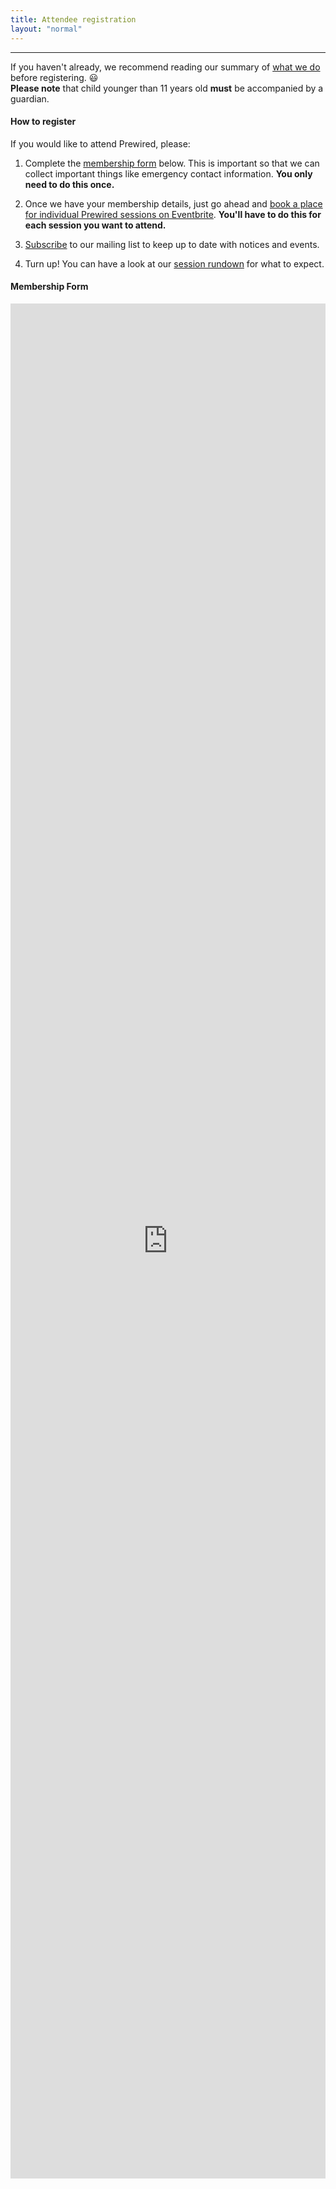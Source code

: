 ```yaml
---
title: Attendee registration
layout: "normal"
---
```


---

<div class="message-banner message-warning">
    <p>
        If you haven't already, we recommend reading our summary of <a href="/what-we-do">what we do</a> before registering. 😃
        <br>
        <b>Please note</b> that child younger than 11 years old <b>must</b> be accompanied by a guardian.
    </p>
</div>

#### How to register

If you would like to attend Prewired, please:

1. Complete the [membership form](#membership-form) below. This is important so that we can collect important things like emergency contact information. **You only need to do this once.**

1. Once we have your membership details, just go ahead and [book a place for individual Prewired sessions on Eventbrite](https://www.eventbrite.co.uk/e/prewired-registration-15338031465). **You'll have to do this for each session you want to attend.**

1. [Subscribe](https://eepurl.com/dv2dPb) to our mailing list to keep up to date with notices and events.

1. Turn up! You can have a look at our [session rundown](/what-we-do#session-rundown) for what to expect.

#### Membership Form

<iframe src="https://docs.google.com/forms/d/e/1FAIpQLSdJKwrgTS1IX8sgTqt4Cxuxc5dW2sQGvHF3hrXXe6JG7ESASQ/viewform?embedded=true" width="100%" height="3000" frameborder="0" marginheight="0" marginwidth="0">Loading...</iframe>
